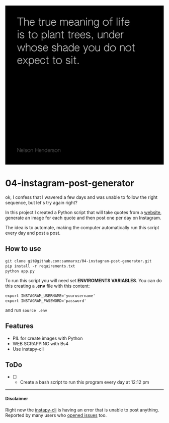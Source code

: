 ![Preview of post](https://raw.githubusercontent.com/sammarxz/04-instagram-post-generator/master/2020-08-04.png)

# 04-instagram-post-generator
ok, I confess that I wavered a few days and was unable to follow the right sequence, but let's try again right? 

In this project I created a Python script that will take quotes from a [website](https://www.codeofliving.com/blog/55-powerful-short-quotes-sayings-life/
), generate an image for each quote and then post one per day on Instagram.

The idea is to automate, making the computer automatically run this script every day and post a post.

## How to use
```
git clone git@github.com:sammarxz/04-instagram-post-generator.git
pip install -r requirements.txt
python app.py
```

To run this script you will need set **ENVIROMENTS VARIABLES**. You can do this creating a **.env** file with this content:

```
export INSTAGRAM_USERNAME='yourusername'
export INSTAGRAM_PASSWORD='password'
```
and run `source .env`

## Features
- PIL for create images with Python
- WEB SCRAPPING with Bs4
- Use instapy-cli

## ToDo
* [ ] - Create a bash script to run this program every day at 12:12 pm

---
#### Disclaimer
Right now the [instapy-cli](https://github.com/instagrambot/instapy-cli/issues/99) is having an error that is unable to post anything.
Reported by many users who [opened issues](https://github.com/instagrambot/instapy-cli/issues) too. 
